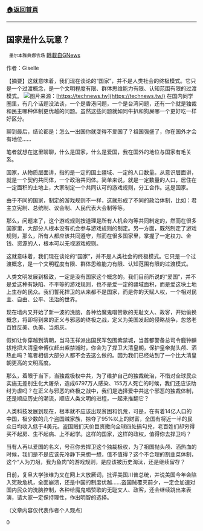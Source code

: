 ###  [:house:返回首頁](https://github.com/ourhimalayas/txt)
---

## 国家是什么玩意？
` 墨尔本雅典娜农场` [轉載自GNews](https://gnews.org/zh-hans/628616/)

作者：Giselle

【摘要】这就意味着，我们现在谈论的“国家”，并不是人类社会的终极模式。它只是一个过渡概念，是一个文明程度有限、群体思维能力有限、认知范围有限的过渡模式。
![]()![](https://gnews-media-offload.s3.amazonaws.com/wp-content/uploads/2020/12/08081450/Picture116.png)图片来源：[https://technews.tw](https://technews.tw/)
在国内同学圈里，有几个话题没法谈，一个是香港问题，一个是台湾问题，还有一个就是独裁和民主哪种体制更优越的问题。虽然这些问题就如同牛扒和狗屎哪一个更好吃一样好区分。

聊到最后，结论都是：怎么一出国你就变得不爱国了？祖国强盛了，你在国外才会有地位……

笔者就想在这里聊聊，什么是国家，什么是爱国，我在国外的地位与国家有毛关系。

国家，从物质层面讲，指的是一定的国土疆域、一定的人口数量。从意识层面讲，就是一个契约共同体，一个政治共同体。简单来说，就是一定数量的人口，居住在一定面积的土地上，大家制定一个共同认可的游戏规则，分工合作。这是国家。

由于不同的国家，制定的游戏规则不一样，这就形成了不同的政治体制，比如：君主立宪制、总统制、议会制、人民代表大会制等等。

那么，问题来了，这个游戏规则按道理是所有人机会均等共同制定的，然而在很多国家里，大部分人根本没有机会参与游戏规则的制定。另一方面，既然制定了游戏规则，那么，所有人都应该共同遵守，然而在很多国家里，掌握了一定权力、金钱、资源的人，根本可以无视游戏规则。

这就意味着，我们现在谈论的“国家”，并不是人类社会的终极模式。它只是一个过渡概念，是一个文明程度有限、群体思维能力有限、认知范围有限的过渡模式。

人类文明发展到极致，一定是没有国家这个概念的。我们目前所说的“爱国”，并不是爱这种有缺陷、不平等的游戏规则，也不是爱一定的疆域面积，而是爱这块土地上生存的民众。我们誓死捍卫的从来都不是国家，而是你的天赋人权，一个相对民主、自由、公平、法治的世界。

现在墙内又开始了新一波的洗脑，各种给魔鬼唱赞歌的无耻文人、政客，开始偷换概念，将即将到来的正义与邪恶的终极之战，定义为美国发起的侵略战争，忽悠老百姓反美、仇美、当炮灰。

假如让你穿越到清朝，当冯玉祥派出国民军包围紫禁城，当首都警备总司令鹿钟麟拔枪把大清皇帝傅仪赶出紫禁城时，你会为了捍卫大清皇朝，保护皇帝抛头颅、洒热血吗？笔者相信大部分人都不会去这么做的。因为我们已经站到了一个比大清皇朝更高的文明高度。

那么，着眼于当下，当独裁极权中共，为了维护自己的独裁统治，不惜对全球民众实施无差别生化大屠杀，造成6797万人感染、155万人死亡的时候，我们还应该助纣为虐吗？在正义与邪恶的终极之战中，我们是选择爱中共这个邪恶的独裁体制，还是顺应历史的潮流，顺应人类文明的进程，一起来推翻它？

人类科技发展到现在，根本就不应该出现贫困和饥荒，可是，在有着14亿人口的中国，极少数的几个盗国贼家族，掠夺了95%以上的财富，全国有将近一半的民众日均收入低于4美元。盗国贼们天价巨资撒向全球四处搞勾兑，老百姓们却穷得买不起房、生不起病、上不起学。这样的国家，这样的政权，值得你去捍卫吗？

当有人再以爱国的名义，号召你去捍卫这个独裁极权，为了祖国抛头颅、洒热血的时候，我们是不是应该先冷静下来想一想，值不值得？这个不合理的割韭菜体制，这个“人为刀俎，我为鱼肉”的游戏规则，是应该被历史淘汰，还是继续留存？

日前，复旦大学张维为又在网上大放厥词，批评美国川普总统，并说美国今年会陷入宪政危机，全面崩溃，还是中国的制度优越……盗国贼覆灭前夕，一定会加速对国内民众的洗脑控制，各种给魔鬼唱赞歌的无耻文人、政客，还会继续跳出来表演，请大家一定保持理性，作出明智的选择。

（文章内容仅代表作者个人观点）

0
